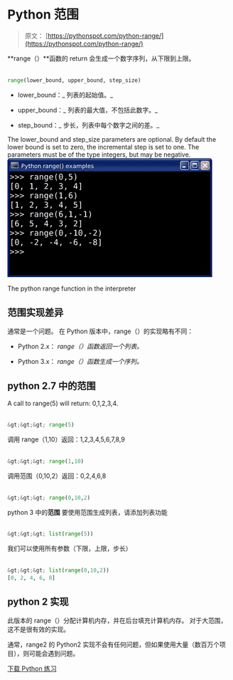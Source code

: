 # Python 范围

> 原文： [https://pythonspot.com/python-range/](https://pythonspot.com/python-range/)

**range（）**函数的 return 会生成一个数字序列，从下限到上限。

```py

range(lower_bound, upper_bound, step_size)

```

*   lower_bound：_ 列表的起始值。_

*   upper_bound：_ 列表的最大值，不包括此数字。_

*   step_bound：_ 步长，列表中每个数字之间的差。_

The lower_bound and step_size parameters are optional. By default the lower bound is set to zero, the incremental step is set to one. The parameters must be of the type integers, but may be negative.![python range](img/e67c0c741c049ebf8163523792e9e8d0.jpg)

The python range function in the interpreter

## 范围实现差异

通常是一个问题。 在 Python 版本中，range（）的实现略有不同：

*   Python 2.x： _range（）函数返回一个列表。_

*   Python 3.x： _range（）函数生成一个序列。_

## python 2.7 中的范围

A call to range(5) will return: 0,1,2,3,4.

```py

&gt;&gt;&gt; range(5)

```

调用 range（1,10）返回：1,2,3,4,5,6,7,8,9

```py

&gt;&gt;&gt; range(1,10)

```

调用范围（0,10,2）返回：0,2,4,6,8

```py

&gt;&gt;&gt; range(0,10,2)

```

python 3 中的**范围**
要使用范围生成列表，请添加列表功能

```py

&gt;&gt;&gt; list(range(5))

```

我们可以使用所有参数（下限，上限，步长）

```py

&gt;&gt;&gt; list(range(0,10,2))
[0, 2, 4, 6, 8]

```

## python 2 实现

此版本的 range（）分配计算机内存，并在后台填充计算机内存。 对于大范围，这不是很有效的实现。

通常，range2 的 Python2 实现不会有任何问题，但如果使用大量（数百万个项目），则可能会遇到问题。

[下载 Python 练习](https://pythonspot.com/download-python-exercises/)